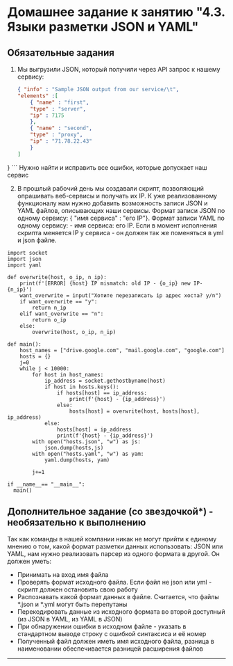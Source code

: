 # Домашнее задание к занятию "4.3. Языки разметки JSON и YAML"

## Обязательные задания

1. Мы выгрузили JSON, который получили через API запрос к нашему сервису:
	```json
    { "info" : "Sample JSON output from our service/\t",
    "elements" :[
        { "name" : "first",
        "type" : "server",
        "ip" : 7175 
        },
        { "name" : "second",
        "type" : "proxy",
        "ip" : "71.78.22.43"
        }
    ]
}
	```
  Нужно найти и исправить все ошибки, которые допускает наш сервис

2. В прошлый рабочий день мы создавали скрипт, позволяющий опрашивать веб-сервисы и получать их IP. К уже реализованному функционалу нам нужно добавить возможность записи JSON и YAML файлов, описывающих наши сервисы. Формат записи JSON по одному сервису: { "имя сервиса" : "его IP"}. Формат записи YAML по одному сервису: - имя сервиса: его IP. Если в момент исполнения скрипта меняется IP у сервиса - он должен так же поменяться в yml и json файле.
```python3
import socket
import json
import yaml

def overwrite(host, o_ip, n_ip):
    print(f'[ERROR] {host} IP mismatch: old IP - {o_ip} new IP- {n_ip}')
    want_overwrite = input("Хотите перезаписать ip адрес хоста? y/n")
    if want_overwrite == "y":
        return n_ip
    elif want_overwrite == "n":
        return o_ip
    else:
        overwrite(host, o_ip, n_ip)

def main():
    host_names = ["drive.google.com", "mail.google.com", "google.com"]
    hosts = {}
    j=0
    while j < 10000:
        for host in host_names:
            ip_address = socket.gethostbyname(host)
            if host in hosts.keys():
                if hosts[host] == ip_address:
                    print(f'{host} - {ip_address}')
                else:
                    hosts[host] = overwrite(host, hosts[host], ip_address)
            else:
                hosts[host] = ip_address
                print(f'{host} - {ip_address}')
        with open("hosts.json", "w") as js:
            json.dump(hosts,js)
        with open("hosts.yaml", "w") as yam:
            yaml.dump(hosts, yam)

        j+=1

if __name__== "__main__":
  main()
```

## Дополнительное задание (со звездочкой*) - необязательно к выполнению

Так как команды в нашей компании никак не могут прийти к единому мнению о том, какой формат разметки данных использовать: JSON или YAML, нам нужно реализовать парсер из одного формата в другой. Он должен уметь:
   * Принимать на вход имя файла
   * Проверять формат исходного файла. Если файл не json или yml - скрипт должен остановить свою работу
   * Распознавать какой формат данных в файле. Считается, что файлы *.json и *.yml могут быть перепутаны
   * Перекодировать данные из исходного формата во второй доступный (из JSON в YAML, из YAML в JSON)
   * При обнаружении ошибки в исходном файле - указать в стандартном выводе строку с ошибкой синтаксиса и её номер
   * Полученный файл должен иметь имя исходного файла, разница в наименовании обеспечивается разницей расширения файлов

---
